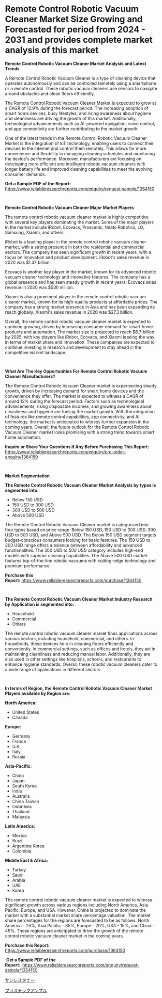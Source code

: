 <p><h1>Remote Control Robotic Vacuum Cleaner Market Size Growing and Forecasted for period from 2024 - 2031 and provides complete market analysis of this market</h1></p><p><strong>Remote Control Robotic Vacuum Cleaner Market Analysis and Latest Trends</strong></p>
<p><p>A Remote Control Robotic Vacuum Cleaner is a type of cleaning device that operates autonomously and can be controlled remotely using a smartphone or a remote control. These robotic vacuum cleaners use sensors to navigate around obstacles and clean floors efficiently.</p><p>The Remote Control Robotic Vacuum Cleaner Market is expected to grow at a CAGR of 12.9% during the forecast period. The increasing adoption of smart home devices, busy lifestyles, and rising awareness about hygiene and cleanliness are driving the growth of this market. Additionally, technological advancements such as AI-powered navigation, voice control, and app connectivity are further contributing to the market growth.</p><p>One of the latest trends in the Remote Control Robotic Vacuum Cleaner Market is the integration of IoT technology, enabling users to connect their devices to the internet and control them remotely. This allows for more convenience and flexibility in managing cleaning schedules and monitoring the device's performance. Moreover, manufacturers are focusing on developing more efficient and intelligent robotic vacuum cleaners with longer battery life and improved cleaning capabilities to meet the evolving consumer demands.</p></p>
<p><strong>Get a Sample PDF of the Report:&nbsp;</strong> <a href="https://www.reliableresearchreports.com/enquiry/request-sample/1364150">https://www.reliableresearchreports.com/enquiry/request-sample/1364150</a></p>
<p>&nbsp;</p>
<p><strong>Remote Control Robotic Vacuum Cleaner Major Market Players</strong></p>
<p><p>The remote control robotic vacuum cleaner market is highly competitive with several key players dominating the market. Some of the major players in the market include iRobot, Ecovacs, Proscenic, Neato Robotics, LG, Samsung, Xiaomi, and others.</p><p>iRobot is a leading player in the remote control robotic vacuum cleaner market, with a strong presence in both the residential and commercial sectors. The company has seen significant growth in recent years, with a focus on innovation and product development. iRobot's sales revenue in 2020 was $1.37 billion.</p><p>Ecovacs is another key player in the market, known for its advanced robotic vacuum cleaner technology and innovative features. The company has a global presence and has seen steady growth in recent years. Ecovacs sales revenue in 2020 was $530 million.</p><p>Xiaomi is also a prominent player in the remote control robotic vacuum cleaner market, known for its high-quality products at affordable prices. The company has a strong market presence in Asia and has been expanding its reach globally. Xiaomi's sales revenue in 2020 was $27.3 billion.</p><p>Overall, the remote control robotic vacuum cleaner market is expected to continue growing, driven by increasing consumer demand for smart home products and automation. The market size is projected to reach $6.7 billion by 2025, with key players like iRobot, Ecovacs, and Xiaomi leading the way in terms of market share and innovation. These companies are expected to continue investing in research and development to stay ahead in the competitive market landscape.</p></p>
<p>&nbsp;</p>
<p><strong>What Are The Key Opportunities For Remote Control Robotic Vacuum Cleaner Manufacturers?</strong></p>
<p><p>The Remote Control Robotic Vacuum Cleaner market is experiencing steady growth, driven by increasing demand for smart home devices and the convenience they offer. The market is expected to witness a CAGR of around 12% during the forecast period. Factors such as technological advancements, rising disposable incomes, and growing awareness about cleanliness and hygiene are fueling the market growth. With the integration of features like remote control capabilities, app connectivity, and AI technology, the market is anticipated to witness further expansion in the coming years. Overall, the future outlook for the Remote Control Robotic Vacuum Cleaner market looks promising with a strong trend towards smart home automation.</p></p>
<p><strong>Inquire or Share Your Questions If Any Before Purchasing This Report:</strong> <a href="https://www.reliableresearchreports.com/enquiry/pre-order-enquiry/1364150">https://www.reliableresearchreports.com/enquiry/pre-order-enquiry/1364150</a></p>
<p>&nbsp;</p>
<p><strong>Market Segmentation</strong></p>
<p><strong>The Remote Control Robotic Vacuum Cleaner Market Analysis by types is segmented into:</strong></p>
<p><ul><li>Below 150 USD</li><li>150 USD to 300 USD</li><li>300 USD to 500 USD</li><li>Above 500 USD</li></ul></p>
<p><p>The Remote Control Robotic Vacuum Cleaner market is categorized into four types based on price range: Below 150 USD, 150 USD to 300 USD, 300 USD to 500 USD, and Above 500 USD. The Below 150 USD segment targets budget-conscious consumers looking for basic features. The 150 USD to 300 USD range offers a balance between affordability and advanced functionalities. The 300 USD to 500 USD category includes high-end models with superior cleaning capabilities. The Above 500 USD market features top-of-the-line robotic vacuums with cutting-edge technology and premium performance.</p></p>
<p><strong>Purchase this Report:&nbsp;</strong><a href="https://www.reliableresearchreports.com/purchase/1364150">https://www.reliableresearchreports.com/purchase/1364150</a></p>
<p>&nbsp;</p>
<p><strong>The Remote Control Robotic Vacuum Cleaner Market Industry Research by Application is segmented into:</strong></p>
<p><ul><li>Household</li><li>Commercial</li><li>Others</li></ul></p>
<p><p>The remote control robotic vacuum cleaner market finds applications across various sectors, including household, commercial, and others. In households, these devices help in cleaning floors efficiently and conveniently. In commercial settings, such as offices and hotels, they aid in maintaining cleanliness and reducing manual labor. Additionally, they are also used in other settings like hospitals, schools, and restaurants to enhance hygiene standards. Overall, these robotic vacuum cleaners cater to a wide range of applications in different sectors.</p></p>
<p>&nbsp;</p>
<p><strong>In terms of Region, the Remote Control Robotic Vacuum Cleaner Market Players available by Region are:</strong></p>
<p>
    <p> <strong> North America: </strong>
        <ul>
            <li>United States</li>
            <li>Canada</li>
        </ul>
        </p> 
    <p> <strong> Europe: </strong>
        <ul>
            <li>Germany</li>
            <li>France</li>
            <li>U.K.</li>
            <li>Italy</li>
            <li>Russia</li>
        </ul>
        </p> 
    <p> <strong> Asia-Pacific: </strong>
        <ul>
            <li>China</li>
            <li>Japan</li>
            <li>South Korea</li>
            <li>India</li>
            <li>Australia</li>
            <li>China Taiwan</li>
            <li>Indonesia</li>
            <li>Thailand</li>
            <li>Malaysia</li>
        </ul>
        </p> 
    <p> <strong> Latin America: </strong>
        <ul>
            <li>Mexico</li>
            <li>Brazil</li>
            <li>Argentina Korea</li>
            <li>Colombia</li>
        </ul>
        </p> 
    <p> <strong> Middle East & Africa: </strong>
        <ul>
            <li>Turkey</li>
            <li>Saudi</li>
            <li>Arabia</li>
            <li>UAE</li>
            <li>Korea</li>
        </ul>
    </p>
    </p>
<p><p>The remote control robotic vacuum cleaner market is expected to witness significant growth across various regions including North America, Asia Pacific, Europe, and USA. However, China is projected to dominate the market with a substantial market share percentage valuation. The market share percentages for the regions are forecasted to be as follows: North America - 25%, Asia Pacific - 35%, Europe - 20%, USA - 15%, and China - 45%. These regions are anticipated to drive the growth of the remote control robotic vacuum cleaner market in the coming years.</p></p>
<p><strong>Purchase this Report: </strong><a href="https://www.reliableresearchreports.com/purchase/1364150">https://www.reliableresearchreports.com/purchase/1364150</a></p>
<p>&nbsp;<strong>Get a Sample PDF of the Report:&nbsp;&nbsp;</strong><a href="https://www.reliableresearchreports.com/enquiry/request-sample/1364150">https://www.reliableresearchreports.com/enquiry/request-sample/1364150</a></p>
<p><strong></strong></p>
<p><p><a href="https://github.com/vlcostes/Market-Research-Report-List-1/blob/main/70739517988.md">サンレスタナー</a></p><p><a href="https://github.com/EstaSprer20231/Market-Research-Report-List-1/blob/main/12645627989.md">プラスチックアンプル</a></p></p>